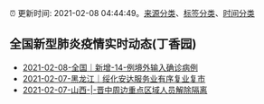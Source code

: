 :alarm_clock: 更新时间: 2021-02-08 04:44:49。[来源分类](../README.md)、[标签分类](../TAGS.md)、[时间分类](../TIMELINE.md)

## 全国新型肺炎疫情实时动态(丁香园)




- [2021-02-08-全国｜新增-14-例境外输入确诊病例](http://app.cctv.com/special/cportal/detail/arti/index.html?id=ArtizY0YLWTTM0PCng6IjJRa210208&isfromapp=1) 
- [2021-02-07-黑龙江｜绥化安达服务业有序复业复市](http://app.cctv.com/special/cportal/detail/arti/index.html?id=Artiy5ltzHdIhlB2PSCzMhtZ210207&isfromapp=1) 
- [2021-02-07-山西-|-晋中周边重点区域人员解除隔离](http://app.cctv.com/special/cportal/detail/arti/index.html?id=ArtibKNllxD09PgO9RNeLNVn210207&isfromapp=1) 